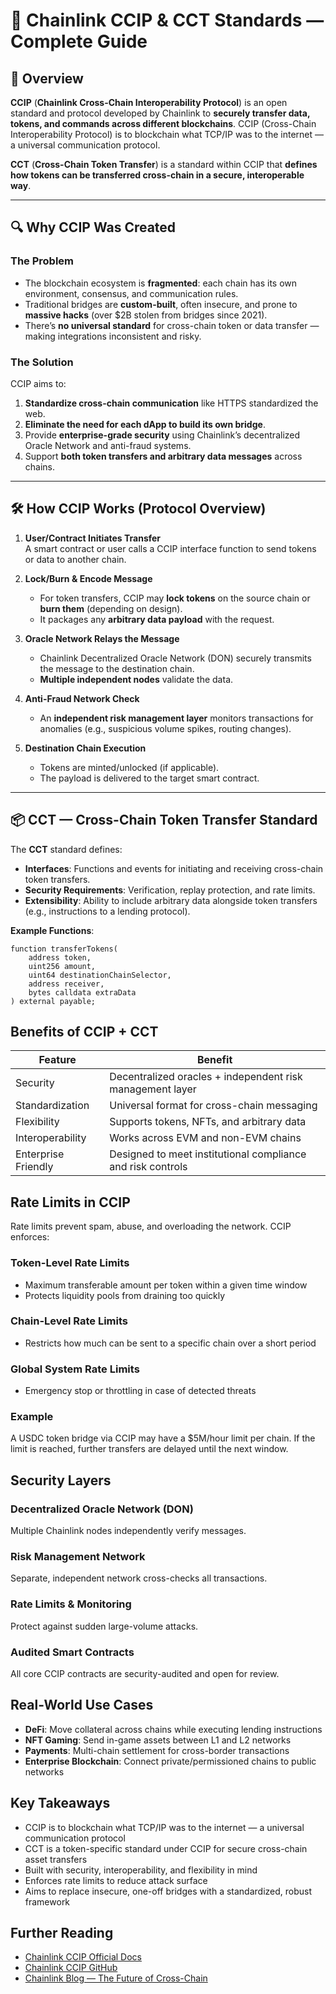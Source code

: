
# 🌉 Chainlink CCIP & CCT Standards — Complete Guide

## 📜 Overview
**CCIP** (**Chainlink Cross-Chain Interoperability Protocol**) is an open standard and protocol developed by Chainlink to **securely transfer data, tokens, and commands across different blockchains**. CCIP (Cross-Chain Interoperability Protocol) is to blockchain what TCP/IP was to the internet — a universal communication protocol.

**CCT** (**Cross-Chain Token Transfer**) is a standard within CCIP that **defines how tokens can be transferred cross-chain in a secure, interoperable way**.

---

## 🔍 Why CCIP Was Created

### The Problem
- The blockchain ecosystem is **fragmented**: each chain has its own environment, consensus, and communication rules.
- Traditional bridges are **custom-built**, often insecure, and prone to **massive hacks** (over $2B stolen from bridges since 2021).
- There’s **no universal standard** for cross-chain token or data transfer — making integrations inconsistent and risky.

### The Solution
CCIP aims to:
1. **Standardize cross-chain communication** like HTTPS standardized the web.
2. **Eliminate the need for each dApp to build its own bridge**.
3. Provide **enterprise-grade security** using Chainlink’s decentralized Oracle Network and anti-fraud systems.
4. Support **both token transfers and arbitrary data messages** across chains.

---

## 🛠 How CCIP Works (Protocol Overview)

1. **User/Contract Initiates Transfer**  
   A smart contract or user calls a CCIP interface function to send tokens or data to another chain.

2. **Lock/Burn & Encode Message**  
   - For token transfers, CCIP may **lock tokens** on the source chain or **burn them** (depending on design).
   - It packages any **arbitrary data payload** with the request.

3. **Oracle Network Relays the Message**  
   - Chainlink Decentralized Oracle Network (DON) securely transmits the message to the destination chain.
   - **Multiple independent nodes** validate the data.

4. **Anti-Fraud Network Check**  
   - An **independent risk management layer** monitors transactions for anomalies (e.g., suspicious volume spikes, routing changes).

5. **Destination Chain Execution**  
   - Tokens are minted/unlocked (if applicable).
   - The payload is delivered to the target smart contract.

---

## 📦 CCT — Cross-Chain Token Transfer Standard

The **CCT** standard defines:
- **Interfaces**: Functions and events for initiating and receiving cross-chain token transfers.
- **Security Requirements**: Verification, replay protection, and rate limits.
- **Extensibility**: Ability to include arbitrary data alongside token transfers (e.g., instructions to a lending protocol).

**Example Functions**:
```solidity
function transferTokens(
    address token,
    uint256 amount,
    uint64 destinationChainSelector,
    address receiver,
    bytes calldata extraData
) external payable;
```

## Benefits of CCIP + CCT

| Feature | Benefit |
|---------|---------|
| Security | Decentralized oracles + independent risk management layer |
| Standardization | Universal format for cross-chain messaging |
| Flexibility | Supports tokens, NFTs, and arbitrary data |
| Interoperability | Works across EVM and non-EVM chains |
| Enterprise Friendly | Designed to meet institutional compliance and risk controls |

## Rate Limits in CCIP

Rate limits prevent spam, abuse, and overloading the network. CCIP enforces:

### Token-Level Rate Limits
- Maximum transferable amount per token within a given time window
- Protects liquidity pools from draining too quickly

### Chain-Level Rate Limits
- Restricts how much can be sent to a specific chain over a short period

### Global System Rate Limits
- Emergency stop or throttling in case of detected threats

### Example
A USDC token bridge via CCIP may have a $5M/hour limit per chain. If the limit is reached, further transfers are delayed until the next window.

## Security Layers

### Decentralized Oracle Network (DON)
Multiple Chainlink nodes independently verify messages.

### Risk Management Network
Separate, independent network cross-checks all transactions.

### Rate Limits & Monitoring
Protect against sudden large-volume attacks.

### Audited Smart Contracts
All core CCIP contracts are security-audited and open for review.

## Real-World Use Cases

- **DeFi**: Move collateral across chains while executing lending instructions
- **NFT Gaming**: Send in-game assets between L1 and L2 networks
- **Payments**: Multi-chain settlement for cross-border transactions
- **Enterprise Blockchain**: Connect private/permissioned chains to public networks

## Key Takeaways

- CCIP is to blockchain what TCP/IP was to the internet — a universal communication protocol
- CCT is a token-specific standard under CCIP for secure cross-chain asset transfers
- Built with security, interoperability, and flexibility in mind
- Enforces rate limits to reduce attack surface
- Aims to replace insecure, one-off bridges with a standardized, robust framework

## Further Reading

- [Chainlink CCIP Official Docs](https://docs.chain.link/ccip)
- [Chainlink CCIP GitHub](https://github.com/smartcontractkit/ccip)
- [Chainlink Blog — The Future of Cross-Chain](https://blog.chain.link/cross-chain/)